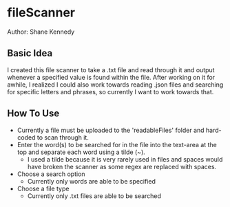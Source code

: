# fileScanner

Author: Shane Kennedy

## Basic Idea

I created this file scanner to take a .txt file and read through it and output whenever a specified value is found within the file. After working on it for awhile, I realized I could also work towards reading .json files and searching for specific letters and phrases, so currently I want to work towards that.


## How To Use

- Currently a file must be uploaded to the 'readableFiles' folder and hard-coded to scan through it.
- Enter the word(s) to be searched for in the file into the text-area at the top and separate each word using a tilde (~).
  - I used a tilde because it is very rarely used in files and spaces would have broken the scanner as some regex are replaced with spaces.
- Choose a search option
  - Currently only words are able to be specified
- Choose a file type
  - Currently only .txt files are able to be searched
